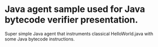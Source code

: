 # Java agent sample used for Java bytecode verifier presentation. 
Super simple Java agent that instruments classical HelloWorld.java with some Java bytecode instructions.
